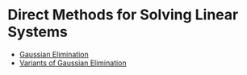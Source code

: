 # Direct Methods for Solving Linear Systems

- [Gaussian Elimination](./Gaussian_Elimination.md)
- [Variants of Gaussian Elimination](./Gaussian_Elimination_2.md)
